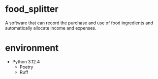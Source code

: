 # food_splitter
A software that can record the purchase and use of food ingredients and automatically allocate income and expenses.

# environment
- Python 3.12.4
  - Poetry
  - Ruff